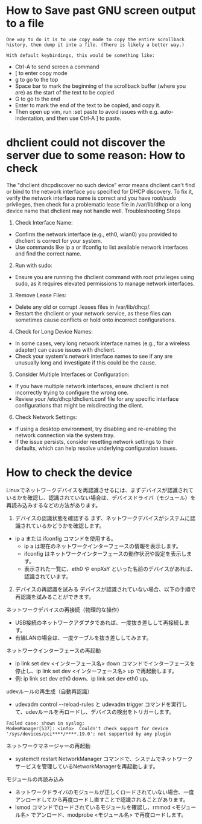 # How to Save past GNU screen output to a file

```
One way to do it is to use copy mode to copy the entire scrollback history, then dump it into a file. (There is likely a better way.)

With default keybindings, this would be something like:
```
- Ctrl-A to send screen a command
- [ to enter copy mode
- g to go to the top
- Space bar to mark the beginning of the scrollback buffer (where you are) as the start of the text to be copied
- G to go to the end
- Enter to mark the end of the text to be copied, and copy it.
- Then open up vim, run :set paste to avoid issues with e.g. auto-indentation, and then use Ctrl-A ] to paste.

# dhclient could not discover the server due to some reason: How to check

The "dhclient dhcpdiscover no such device" error means dhclient can't find or bind to the network interface you specified for DHCP discovery. To fix it, verify the network interface name is correct and you have root/sudo privileges, then check for a problematic lease file in /var/lib/dhcp or a long device name that dhclient may not handle well. 
Troubleshooting Steps
1. Check Interface Name:
- Confirm the network interface (e.g., eth0, wlan0) you provided to dhclient is correct for your system. 
- Use commands like ip a or ifconfig to list available network interfaces and find the correct name. 
2. Run with sudo:
- Ensure you are running the dhclient command with root privileges using sudo, as it requires elevated permissions to manage network interfaces. 
3. Remove Lease Files:
- Delete any old or corrupt .leases files in /var/lib/dhcp/. 
- Restart the dhclient or your network service, as these files can sometimes cause conflicts or hold onto incorrect configurations. 
4. Check for Long Device Names:
- In some cases, very long network interface names (e.g., for a wireless adapter) can cause issues with dhclient. 
- Check your system's network interface names to see if any are unusually long and investigate if this could be the cause. 
5. Consider Multiple Interfaces or Configuration:
- If you have multiple network interfaces, ensure dhclient is not incorrectly trying to configure the wrong one. 
- Review your /etc/dhcp/dhclient.conf file for any specific interface configurations that might be misdirecting the client. 
6. Check Network Settings:
- If using a desktop environment, try disabling and re-enabling the network connection via the system tray. 
- If the issue persists, consider resetting network settings to their defaults, which can help resolve underlying configuration issues.

# How to check the device
Linuxでネットワークデバイスを再認識させるには、まずデバイスが認識されているかを確認し、認識されていない場合は、デバイスドライバ（モジュール）を再読み込みするなどの方法があります。﻿
1. デバイスの認識状態を確認する
まず、ネットワークデバイスがシステムに認識されているかどうかを確認します。﻿
- ip a または ifconfig コマンドを使用する。
  - ip a は現在のネットワークインターフェースの情報を表示します。
  - ifconfig はネットワークインターフェースの動作状況や設定を表示します。
  - 表示された一覧に、eth0 や enpXsY といった名前のデバイスがあれば、認識されています。
2. デバイスの再認識を試みる
デバイスが認識されていない場合、以下の手順で再認識を試みることができます。

ネットワークデバイスの再接続（物理的な操作）
- USB接続のネットワークアダプタであれば、一度抜き差しして再接続します。﻿
- 有線LANの場合は、一度ケーブルを抜き差ししてみます。

ネットワークインターフェースの再起動
- ip link set dev <インターフェース名> down コマンドでインターフェースを停止し、ip link set dev <インターフェース名> up で再起動します。﻿
- 例: ip link set dev eth0 down、ip link set dev eth0 up。
  
udevルールの再生成（自動再認識）
- udevadm control --reload-rules と udevadm trigger コマンドを実行して、udevルールを再ロードし、デバイスの検出をトリガーします。
```
Failed case: shown in syslog:
ModemManager[537]: <info>  Couldn't check support for device '/sys/devices/pci****/****.19.0': not supported by any plugin
```


ネットワークマネージャーの再起動
- systemctl restart NetworkManager コマンドで、システムでネットワークサービスを管理しているNetworkManagerを再起動します。

モジュールの再読み込み
- ネットワークドライバのモジュールが正しくロードされていない場合、一度アンロードしてから再度ロードし直すことで認識されることがあります。﻿
- lsmod コマンドでロードされているモジュールを確認し、rmmod <モジュール名> でアンロード、modprobe <モジュール名> で再度ロードします。﻿

